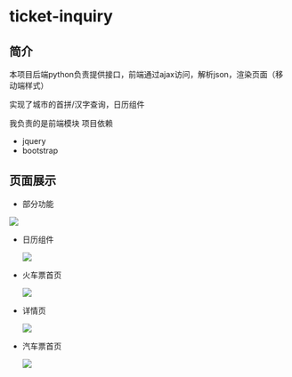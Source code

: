 # ticket-inquiry

## 简介

本项目后端python负责提供接口，前端通过ajax访问，解析json，渲染页面（移动端样式）

实现了城市的首拼/汉字查询，日历组件


我负责的是前端模块
项目依赖

- jquery
- bootstrap



## 页面展示



- 部分功能


![](https://ws1.sinaimg.cn/large/006PpBLogy1fys1v485yrg30ag0jm7wh.jpg)


- 日历组件

  ![](http://ww1.sinaimg.cn/large/006PpBLoly1g4kfo5vpjpj309o0jdt9g.jpg)


- 火车票首页

  ![](https://ws1.sinaimg.cn/large/006PpBLogy1fys1dmxbucj30ai0mnmxl.jpg)


- 详情页

  ![](https://ws1.sinaimg.cn/large/006PpBLogy1fys1dni7etj30ai0mjt9n.jpg)



- 汽车票首页

  ![](http://ww1.sinaimg.cn/large/006PpBLoly1g4kfqjfmjkj308g0gvdgr.jpg)
